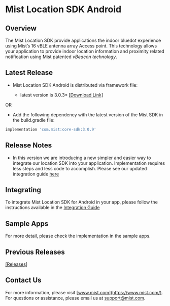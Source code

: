 # Mist Location SDK Android

## Overview
The Mist Location SDK provide applications the indoor bluedot experience using Mist’s 16 vBLE antenna array Access point. This technology allows your application to provide indoor location information and proximity related notification using Mist patented *vBeacon technology*.

## Latest Release
* Mist Location SDK Android is distributed via framework file:            

  * latest version is 3.0.3* [[Download Link]](https://github.com/mistsys/mist-vble-android-sdk/releases/tag/3.0.3)  

OR

* Add the following dependency with the latest version of the Mist SDK in the build.gradle file:
```gradle
implementation 'com.mist:core-sdk:3.0.9'
```
  

## Release Notes
* In this version we are introducing a new simpler and easier way to integrate our location SDK into your application. Implementation requires less steps and less code to accomplish. Please see our updated integration guide [here](https://github.com/mistsys/mist-vble-android-sdk/wiki)

## Integrating 
To integrate Mist Location SDK for Android in your app, please follow the instructions available in the [Integration Guide](https://github.com/mistsys/mist-vble-android-sdk/wiki)

## Sample Apps
For more detail, please check the implementation in the sample apps. 

## Previous Releases
[[Releases]](https://github.com/mistsys/mist-vble-android-sdk/releases) 


## Contact Us
For more information, please visit [www.mist.com](https://www.mist.com/). For questions or assistance, please email us at support@mist.com.
